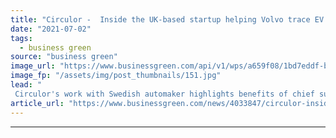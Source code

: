 ```yaml
---
title: "Circulor -  Inside the UK-based startup helping Volvo trace EV battery materials"
date: "2021-07-02"
tags: 
  - business green
source: "business green"
image_url: "https://www.businessgreen.com/api/v1/wps/a659f08/1bd7eddf-bd1a-4ffd-b740-bd82be6380e4/4/277321-XC40-Recharge-Pure-Electric-P8-Sage-Green-exterior-static-185x114.jpg"
image_fp: "/assets/img/post_thumbnails/151.jpg"
lead: "
 Circulor's work with Swedish automaker highlights benefits of chief sustainability officers working closely with chief information officers and chief digital officers to deliver supply chain decarbonisation, argues Heather Clancy ..."
article_url: "https://www.businessgreen.com/news/4033847/circulor-inside-uk-startup-helping-volvo-trace-ev-battery-materials"
---
```


---
